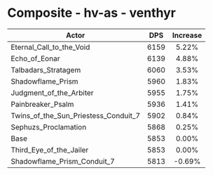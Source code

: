 # Composite - hv-as - venthyr
| Actor | DPS | Increase |
|---|:---:|:---:|
|Eternal_Call_to_the_Void|6159|5.22%|
|Echo_of_Eonar|6139|4.88%|
|Talbadars_Stratagem|6060|3.53%|
|Shadowflame_Prism|5960|1.83%|
|Judgment_of_the_Arbiter|5955|1.75%|
|Painbreaker_Psalm|5936|1.41%|
|Twins_of_the_Sun_Priestess_Conduit_7|5902|0.84%|
|Sephuzs_Proclamation|5868|0.25%|
|Base|5853|0.00%|
|Third_Eye_of_the_Jailer|5853|0.00%|
|Shadowflame_Prism_Conduit_7|5813|-0.69%|
